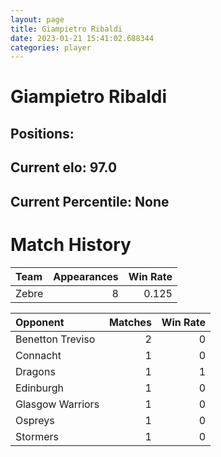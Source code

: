 ```yaml
---  
layout: page  
title: Giampietro Ribaldi  
date: 2023-01-21 15:41:02.688344  
categories: player  
---
```

# Giampietro Ribaldi

## Positions: 

## Current elo: 97.0

## Current Percentile: None

# Match History


| Team   |   Appearances |   Win Rate |
|:-------|--------------:|-----------:|
| Zebre  |             8 |      0.125 |

| Opponent         |   Matches |   Win Rate |
|:-----------------|----------:|-----------:|
| Benetton Treviso |         2 |          0 |
| Connacht         |         1 |          0 |
| Dragons          |         1 |          1 |
| Edinburgh        |         1 |          0 |
| Glasgow Warriors |         1 |          0 |
| Ospreys          |         1 |          0 |
| Stormers         |         1 |          0 |
